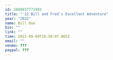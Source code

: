 ```yaml
---
id: 2888837771983
title: "'22 Bill and Fred's Excellent Adventure"
year: "2022"
name: Bill Doe
bio: ""
link: ""
time: 2022-09-09T16:50:07.065Z
email: ""
venmo: ???
paypal: ???
---
```

